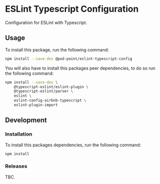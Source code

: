 # ESLint Typescript Configuration

Configuration for ESLint with Typescript.

## Usage

To install this package, run the following command:
```bash
npm install --save-dev @pod-point/eslint-typescript-config
```

You will also have to install this packages peer dependencies, to do so run the following command:
```bash
npm install --save-dev \
    @typescript-eslint/eslint-plugin \
    @typescript-eslint/parser \
    eslint \
    eslint-config-airbnb-typescript \
    eslint-plugin-import
```


## Development

### Installation

To install this packages dependencies, run the following command:
```bash
npm install
```

### Releases

TBC.
